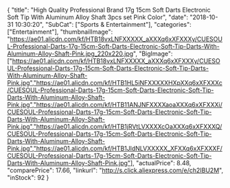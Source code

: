 {
	"title": "High Quality Professional Brand 17g 15cm Soft Darts Electronic Soft Tip With Aluminum Alloy Shaft 3pcs set Pink Color",
	"date": "2018-10-31 10:30:20",
	"SubCat": ["Sports & Entertainment"],
	"categories": ["Entertainment"],
	"thumbnailImage": "https://ae01.alicdn.com/kf/HTB18vxLNFXXXXX_aXXXq6xXFXXXy/CUESOUL-Professional-Darts-17g-15cm-Soft-Darts-Electronic-Soft-Tip-Darts-With-Aluminum-Alloy-Shaft-Pink.jpg_220x220.jpg",
	"BigImage": ["https://ae01.alicdn.com/kf/HTB18vxLNFXXXXX_aXXXq6xXFXXXy/CUESOUL-Professional-Darts-17g-15cm-Soft-Darts-Electronic-Soft-Tip-Darts-With-Aluminum-Alloy-Shaft-Pink.jpg","https://ae01.alicdn.com/kf/HTB1HL5iNFXXXXXHXpXXq6xXFXXXc/CUESOUL-Professional-Darts-17g-15cm-Soft-Darts-Electronic-Soft-Tip-Darts-With-Aluminum-Alloy-Shaft-Pink.jpg","https://ae01.alicdn.com/kf/HTB11ANJNFXXXXaoaXXXq6xXFXXXi/CUESOUL-Professional-Darts-17g-15cm-Soft-Darts-Electronic-Soft-Tip-Darts-With-Aluminum-Alloy-Shaft-Pink.jpg","https://ae01.alicdn.com/kf/HTB1jRVtLVXXXXcOaXXXq6xXFXXXQ/CUESOUL-Professional-Darts-17g-15cm-Soft-Darts-Electronic-Soft-Tip-Darts-With-Aluminum-Alloy-Shaft-Pink.jpg","https://ae01.alicdn.com/kf/HTB1JldNLVXXXXX_XFXXq6xXFXXXF/CUESOUL-Professional-Darts-17g-15cm-Soft-Darts-Electronic-Soft-Tip-Darts-With-Aluminum-Alloy-Shaft-Pink.jpg"],
	"actualPrice": 8.48,
	"comparePrice": 17.66,
	"linkurl": "http://s.click.aliexpress.com/e/ch2IBU2M",
	"inStock": 92
}
